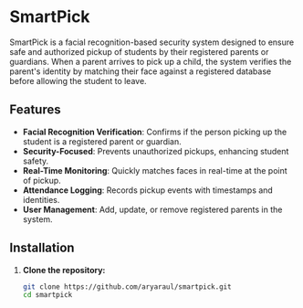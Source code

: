 # SmartPick

SmartPick is a facial recognition-based security system designed to ensure safe and authorized pickup of students by their registered parents or guardians. When a parent arrives to pick up a child, the system verifies the parent's identity by matching their face against a registered database before allowing the student to leave.

## Features

- **Facial Recognition Verification**: Confirms if the person picking up the student is a registered parent or guardian.
- **Security-Focused**: Prevents unauthorized pickups, enhancing student safety.
- **Real-Time Monitoring**: Quickly matches faces in real-time at the point of pickup.
- **Attendance Logging**: Records pickup events with timestamps and identities.
- **User Management**: Add, update, or remove registered parents in the system.

## Installation

1. **Clone the repository:**

   ```bash
   git clone https://github.com/aryaraul/smartpick.git
   cd smartpick
